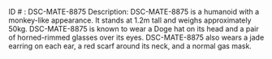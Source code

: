 ID # : DSC-MATE-8875
Description: DSC-MATE-8875 is a humanoid with a monkey-like appearance. It stands at 1.2m tall and weighs approximately 50kg. DSC-MATE-8875 is known to wear a Doge hat on its head and a pair of horned-rimmed glasses over its eyes. DSC-MATE-8875 also wears a jade earring on each ear, a red scarf around its neck, and a normal gas mask.